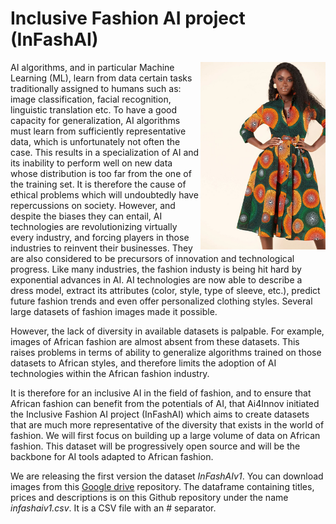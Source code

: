 # Inclusive Fashion AI project (InFashAI)

<img align="right" src="https://github.com/hgilles06/infashai/blob/main/image11.jpg?raw=true " width="200" height="300" />

AI algorithms, and in particular Machine Learning (ML), learn from data certain tasks traditionally assigned to humans such as: image classification, facial recognition, linguistic translation etc. To have a good capacity for generalization, AI algorithms must learn from sufficiently representative data, which is unfortunately not often the case. This results in a specialization of AI and its inability to perform well on new data whose distribution is too far from the one of the training set. It is therefore the cause of ethical problems which will undoubtedly have repercussions on society. However, and despite the biases they can entail, AI technologies are revolutionizing virtually every industry, and forcing players in those industries to reinvent their businesses. They are also considered to be precursors of innovation and technological progress.
Like many industries, the fashion industy is being hit hard by exponential advances in AI. AI technologies are now able to describe a dress model, extract its attributes (color, style, type of sleeve, etc.), predict future fashion trends and even offer personalized clothing styles. Several large datasets of fashion images made it possible.

However, the lack of diversity in available datasets is palpable. For example, images of African fashion are almost absent from these datasets. This raises problems in terms of ability to generalize algorithms trained on those datasets to African styles, and therefore limits the adoption of AI technologies within the African fashion industry.

It is therefore for an inclusive AI in the field of fashion, and to ensure that African fashion can benefit from the potentials of AI, that Ai4Innov initiated the Inclusive Fashion AI project (InFashAI) which aims to create datasets that are much more representative of the diversity that exists in the world of fashion. We will first focus on building up a large volume of data on African fashion. This dataset will be progressively open source and will be the backbone for AI tools adapted to African fashion.

We are releasing the first version the dataset *InFashAIv1*. You can download images from this [Google drive](https://drive.google.com/drive/folders/1KdnIyrYI2yrtnW0kbm_f8bU4R4Eof_lh?usp=sharing) repository. The dataframe  containing titles, prices and descriptions is on this Github repository under the name *infashaiv1.csv*. It is a CSV file with an # separator.

